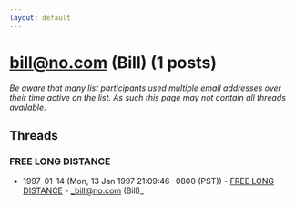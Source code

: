```yaml
---
layout: default
---
```


# bill@no.com (Bill) (1 posts)

_Be aware that many list participants used multiple email addresses over their time active on the list. As such this page may not contain all threads available._

## Threads

### FREE LONG DISTANCE
+ 1997-01-14 (Mon, 13 Jan 1997 21:09:46 -0800 (PST)) - [FREE LONG DISTANCE](/archive/1997/01/c1de84567b11dc485b84a90bf265274f713e78968d051559b1463b9b02b28208) - _bill@no.com (Bill)_

